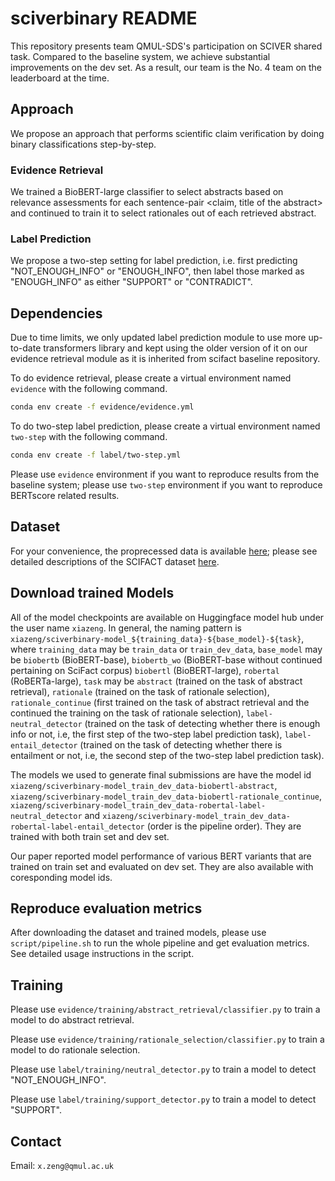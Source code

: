 # sciverbinary README

This repository presents team QMUL-SDS's participation on SCIVER shared task. Compared to the baseline system, we achieve substantial improvements on the dev set. As a result, our team is the No. 4 team on the leaderboard at the time. 

## Approach
We propose an approach that performs scientific claim verification by doing binary classifications step-by-step. 

### Evidence Retrieval
We trained a BioBERT-large classifier to select abstracts based on relevance assessments for each sentence-pair <claim, title of the abstract> and continued to train it to select rationales out of each retrieved abstract. 

### Label Prediction
We propose a two-step setting for label prediction, i.e. first predicting "NOT\_ENOUGH\_INFO" or "ENOUGH\_INFO", then label those marked as "ENOUGH\_INFO" as either "SUPPORT" or "CONTRADICT". 

## Dependencies
Due to time limits, we only updated label prediction module to use more up-to-date transformers library and kept using the older version of it on our evidence retrieval module as it is inherited from scifact baseline repository.

To do evidence retrieval, please create a virtual environment named `evidence` with the following command.
```bash
conda env create -f evidence/evidence.yml
```
To do two-step label prediction, please create a virtual environment named `two-step` with the following command.
```bash
conda env create -f label/two-step.yml
```

Please use `evidence` environment if you want to reproduce results from the baseline system; please use `two-step` environment if you want to reproduce BERTscore related results.
 
## Dataset
For your convenience, the proprecessed data is available [here](https://www.dropbox.com/sh/gwq9bkto4bpq7bz/AADj8Zj1gx9ew4xWTN7cS_0oa?dl=0); please see detailed descriptions of the SCIFACT dataset [here](https://github.com/allenai/scifact).

## Download trained Models
All of the model checkpoints are available on Huggingface model hub under the user name `xiazeng`. In general, the naming pattern is `xiazeng/sciverbinary-model_${training_data}-${base_model}-${task}`, where `training_data` may be `train_data` or `train_dev_data`, `base_model` may be `biobertb` (BioBERT-base), `biobertb_wo` (BioBERT-base without continued pertaining on SciFact corpus) `biobertl` (BioBERT-large), `robertal` (RoBERTa-large), `task` may be `abstract` (trained on the task of abstract retrieval), `rationale` (trained on the task of rationale selection), `rationale_continue`  (first trained on the task of abstract retrieval and the continued the training on the task of rationale selection), `label-neutral_detector` (trained on the task of detecting whether there is enough info or not, i.e, the first step of the two-step label prediction task), `label-entail_detector` (trained on the task of detecting whether there is entailment or not, i.e, the second step of the two-step label prediction task).

The models we used to generate final submissions are have the model id `xiazeng/sciverbinary-model_train_dev_data-biobertl-abstract`, `xiazeng/sciverbinary-model_train_dev_data-biobertl-rationale_continue`, `xiazeng/sciverbinary-model_train_dev_data-robertal-label-neutral_detector` and `xiazeng/sciverbinary-model_train_dev_data-robertal-label-entail_detector` (order is the pipeline order). They are trained with both train set and dev set.

Our paper reported model performance of various BERT variants that are trained on train set and evaluated on dev set. They are also available with coresponding model ids.


## Reproduce evaluation metrics

After downloading the dataset and trained models, please use `script/pipeline.sh` to run the whole pipeline and get evaluation metrics. See detailed usage instructions in the script.

## Training
Please use `evidence/training/abstract_retrieval/classifier.py` to train a model to do abstract retrieval.

Please use `evidence/training/rationale_selection/classifier.py` to train a model to do rationale selection.

Please use `label/training/neutral_detector.py` to train a model to detect "NOT\_ENOUGH\_INFO".

Please use `label/training/support_detector.py` to train a model to detect "SUPPORT".

## Contact
Email: `x.zeng@qmul.ac.uk`

